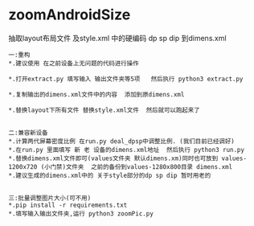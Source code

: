# zoomAndroidSize
抽取layout布局文件 及style.xml 中的硬编码 dp sp dip 到dimens.xml



    一:重构
    *.建议使用 在之前设备上无问题的代码进行操作
    
    *.打开extract.py 填写输入 输出文件夹等5项   然后执行 python3 extract.py
    
    *.复制输出的dimens.xml文件中的内容  添加到原dimens.xml
    
    *.替换layout下所有文件 替换style.xml文件  然后就可以跑起来了
    
    
    二:兼容新设备
    *.计算两代屏幕密度比例 在run.py deal_dpsp中调整比例. (我们目前已经调好)
    *.在run.py 里面填写 新 老 设备的dimens.xml地址  然后执行 python3 run.py
    *.替换dimens.xml文件即可(values文件夹 默认dimens.xm)同时也可放到 values-1200x720 (小门禁)文件夹  之前的备份到values-1280x800目录 dimens.xml  
    *.建议生成的dimens.xml中的 关于style部分的dp sp dip 暂时用老的
    
    
    三:批量调整图片大小(可不用)
    *.pip install -r requirements.txt
    *.填写输入输出文件夹,运行 python3 zoomPic.py

    
   

